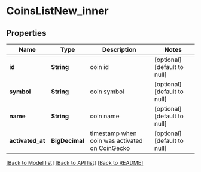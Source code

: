 # CoinsListNew_inner
## Properties

| Name | Type | Description | Notes |
|------------ | ------------- | ------------- | -------------|
| **id** | **String** | coin id | [optional] [default to null] |
| **symbol** | **String** | coin symbol | [optional] [default to null] |
| **name** | **String** | coin name | [optional] [default to null] |
| **activated\_at** | **BigDecimal** | timestamp when coin was activated on CoinGecko | [optional] [default to null] |

[[Back to Model list]](../README.md#documentation-for-models) [[Back to API list]](../README.md#documentation-for-api-endpoints) [[Back to README]](../README.md)

